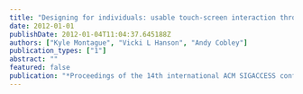 ```yaml
---
title: "Designing for individuals: usable touch-screen interaction through shared user models"
date: 2012-01-01
publishDate: 2012-01-04T11:04:37.645188Z
authors: ["Kyle Montague", "Vicki L Hanson", "Andy Cobley"]
publication_types: ["1"]
abstract: ""
featured: false
publication: "*Proceedings of the 14th international ACM SIGACCESS conference on Computers and accessibility*"
---
```


